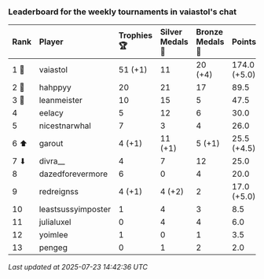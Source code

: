 ### Leaderboard for the weekly tournaments in vaiastol's chat

| Rank  | Player             | Trophies 🏆 | Silver Medals 🥈 | Bronze Medals 🥉 | Points       |
|:------|:-------------------|:------------|:-----------------|:-----------------|:-------------|
| 1 🥇  | vaiastol           | 51 (+1)     | 11               | 20 (+4)          | 174.0 (+5.0) |
| 2 🥈  | hahppyy            | 20          | 21               | 17               | 89.5         |
| 3 🥉  | leanmeister        | 10          | 15               | 5                | 47.5         |
| 4     | eelacy             | 5           | 12               | 6                | 30.0         |
| 5     | nicestnarwhal      | 7           | 3                | 4                | 26.0         |
| 6 ⬆   | garout             | 4 (+1)      | 11 (+1)          | 5 (+1)           | 25.5 (+4.5)  |
| 7 ⬇   | divra__            | 4           | 7                | 12               | 25.0         |
| 8     | dazedforevermore   | 6           | 0                | 4                | 20.0         |
| 9     | redreignss         | 4 (+1)      | 4 (+2)           | 2                | 17.0 (+5.0)  |
| 10    | leastsussyimposter | 1           | 4                | 3                | 8.5          |
| 11    | julialuxel         | 0           | 4                | 4                | 6.0          |
| 12    | yoimlee            | 1           | 0                | 1                | 3.5          |
| 13    | pengeg             | 0           | 1                | 2                | 2.0          |

_Last updated at 2025-07-23 14:42:36 UTC_